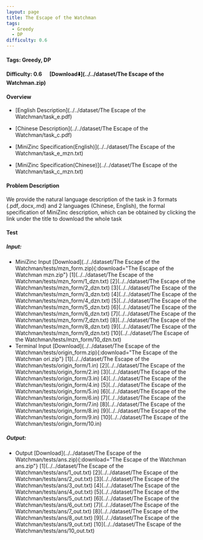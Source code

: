 ```yaml
---
layout: page
title: The Escape of the Watchman
tags:
  - Greedy
  - DP
difficulty: 0.6
---
```


#### Tags: Greedy, DP
#### Difficulty: 0.6 &nbsp;&nbsp;&nbsp;&nbsp; [Download⬇️](../../dataset/The Escape of the Watchman.zip)
#### Overview
- [English Description](../../dataset/The Escape of the Watchman/task_e.pdf)
- [Chinese Description](../../dataset/The Escape of the Watchman/task_c.pdf)
- [MiniZinc Specification(English)](../../dataset/The Escape of the Watchman/task_e_mzn.txt)

- [MiniZinc Specification(Chinese)](../../dataset/The Escape of the Watchman/task_c_mzn.txt)

#### Problem Description
We provide the natural language description of the task in 3 formats (.pdf,.docx,.md) and 2 languages (Chinese, English), the formal specification of MiniZinc description, which can be obtained by clicking the link under the title to download the whole task
#### Test
##### Input:
- MiniZinc Input [Download](../../dataset/The Escape of the Watchman/tests/mzn_form.zip){:download="The Escape of the Watchman mzn.zip"} [1](../../dataset/The Escape of the Watchman/tests/mzn_form/1_dzn.txt) [2](../../dataset/The Escape of the Watchman/tests/mzn_form/2_dzn.txt) [3](../../dataset/The Escape of the Watchman/tests/mzn_form/3_dzn.txt) [4](../../dataset/The Escape of the Watchman/tests/mzn_form/4_dzn.txt) [5](../../dataset/The Escape of the Watchman/tests/mzn_form/5_dzn.txt) [6](../../dataset/The Escape of the Watchman/tests/mzn_form/6_dzn.txt) [7](../../dataset/The Escape of the Watchman/tests/mzn_form/7_dzn.txt) [8](../../dataset/The Escape of the Watchman/tests/mzn_form/8_dzn.txt) [9](../../dataset/The Escape of the Watchman/tests/mzn_form/9_dzn.txt) [10](../../dataset/The Escape of the Watchman/tests/mzn_form/10_dzn.txt) 
- Terminal Input [Download](../../dataset/The Escape of the Watchman/tests/origin_form.zip){:download="The Escape of the Watchman ori.zip"} [1](../../dataset/The Escape of the Watchman/tests/origin_form/1.in) [2](../../dataset/The Escape of the Watchman/tests/origin_form/2.in) [3](../../dataset/The Escape of the Watchman/tests/origin_form/3.in) [4](../../dataset/The Escape of the Watchman/tests/origin_form/4.in) [5](../../dataset/The Escape of the Watchman/tests/origin_form/5.in) [6](../../dataset/The Escape of the Watchman/tests/origin_form/6.in) [7](../../dataset/The Escape of the Watchman/tests/origin_form/7.in) [8](../../dataset/The Escape of the Watchman/tests/origin_form/8.in) [9](../../dataset/The Escape of the Watchman/tests/origin_form/9.in) [10](../../dataset/The Escape of the Watchman/tests/origin_form/10.in) 

##### Output:
- Output [Download](../../dataset/The Escape of the Watchman/tests/ans.zip){:download="The Escape of the Watchman ans.zip"} [1](../../dataset/The Escape of the Watchman/tests/ans/1_out.txt) [2](../../dataset/The Escape of the Watchman/tests/ans/2_out.txt) [3](../../dataset/The Escape of the Watchman/tests/ans/3_out.txt) [4](../../dataset/The Escape of the Watchman/tests/ans/4_out.txt) [5](../../dataset/The Escape of the Watchman/tests/ans/5_out.txt) [6](../../dataset/The Escape of the Watchman/tests/ans/6_out.txt) [7](../../dataset/The Escape of the Watchman/tests/ans/7_out.txt) [8](../../dataset/The Escape of the Watchman/tests/ans/8_out.txt) [9](../../dataset/The Escape of the Watchman/tests/ans/9_out.txt) [10](../../dataset/The Escape of the Watchman/tests/ans/10_out.txt) 

